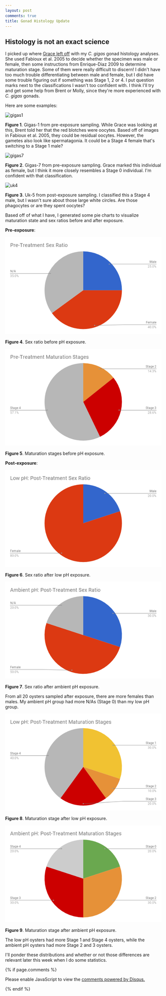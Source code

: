 ```yaml
---
layout: post
comments: true
title: Gonad Histology Update
---
```


## Histology is not an exact science

I picked up where [Grace left off](https://genefish.wordpress.com/2017/11/17/graces-notebook-thursday-november-16-2017/) with my *C. gigas* gonad histology analyses. She used Fabioux et al. 2005 to decide whether the specimen was male or female, then some instructions from Enrique-Diaz 2009 to determine maturation stage. Some of them were really difficult to discern! I didn't have too much trouble differentiating between male and female, but I did have some trouble figuring out if something was Stage 1, 2 or 4. I put question marks next to the classifications I wasn't too confident with. I think I'll try and get some help from Brent or Molly, since they're more experienced with *C. gigas* gonads.

Here are some examples:

<img width="393" alt="gigas1" src="https://user-images.githubusercontent.com/22335838/35022841-dcf43dac-faec-11e7-82f1-594403ee210f.png">

**Figure 1**. Gigas-1 from pre-exposure sampling. While Grace was looking at this, Brent told her that the red blotches were oocytes. Based off of images in Fabioux et al. 2005, they could be residual oocytes. However, the gametes also look like spermatagonia. It could be a Stage 4 female that's switching to a Stage 1 male?

<img width="339" alt="gigas7" src="https://user-images.githubusercontent.com/22335838/35022842-dd10468c-faec-11e7-8e29-3c356bef32a9.png">

**Figure 2**. Gigas-7 from pre-exposure sampling. Grace marked this individual as female, but I think it more closely resembles a Stage 0 individual. I'm confident with that classification.

<img width="499" alt="uk4" src="https://user-images.githubusercontent.com/22335838/35022843-dd291a22-faec-11e7-9a91-6e720d9efdbc.png">

**Figure 3**. Uk-5 from post-exposure sampling. I classified this a Stage 4 male, but I wasn't sure about those large white circles. Are those phagocytes or are they spent oocytes?

Based off of what I have, I generated some pie charts to visualize maturation state and sex ratios before and after exposure.

**Pre-exposure**:

![pre-sex-ratio](https://raw.githubusercontent.com/RobertsLab/project-oyster-oa/master/analyses/Manchester_Gonad_Histology/2018-01-16-Pre-Treatment-Sex-Ratio.png)

**Figure 4**. Sex ratio before pH exposure.

![pre-maturation-stage](https://raw.githubusercontent.com/RobertsLab/project-oyster-oa/master/analyses/Manchester_Gonad_Histology/2018-01-16-Pre-Treatment-Maturation-Stages.png)

**Figure 5**. Maturation stages before pH exposure.

**Post-exposure**:

![post-sex-ratio-low](https://raw.githubusercontent.com/RobertsLab/project-oyster-oa/master/analyses/Manchester_Gonad_Histology/2018-01-16-Low-pH-Post-Treatment-Sex-Ratio.png)

**Figure 6**. Sex ratio after low pH exposure.

![post-sex-ratio-amb](https://raw.githubusercontent.com/RobertsLab/project-oyster-oa/master/analyses/Manchester_Gonad_Histology/2018-01-16-Ambient-pH-Post-Treatment-Sex-Ratio.png)

**Figure 7**. Sex ratio after ambient pH exposure.

From all 20 oysters sampled after exposure, there are more females than males. My ambient pH group had more N/As (Stage 0) than my low pH group.

![post-maturation-stage-low](https://raw.githubusercontent.com/RobertsLab/project-oyster-oa/master/analyses/Manchester_Gonad_Histology/2018-01-16-Low-pH-Post-Treatment-Maturation-Stages.png)

**Figure 8**. Maturation stage after low pH exposure.

![post-maturation-stage-amb](https://raw.githubusercontent.com/RobertsLab/project-oyster-oa/master/analyses/Manchester_Gonad_Histology/2018-01-16-Ambient-pH-Post-Treatment-Maturation-Stages.png)

**Figure 9**. Maturation stage after ambient pH exposure.

The low pH oysters had more Stage 1 and Stage 4 oysters, while the ambient pH oysters had more Stage 2 and 3 oysters.

I'll ponder these distributions and whether or not those differences are relevant later this week when I do some statistics.

{% if page.comments %}

<div id="disqus_thread"></div>
<script>

/**
*  RECOMMENDED CONFIGURATION VARIABLES: EDIT AND UNCOMMENT THE SECTION BELOW TO INSERT DYNAMIC VALUES FROM YOUR PLATFORM OR CMS.
*  LEARN WHY DEFINING THESE VARIABLES IS IMPORTANT: https://disqus.com/admin/universalcode/#configuration-variables*/
/*
var disqus_config = function () {
this.page.url = PAGE_URL;  // Replace PAGE_URL with your page's canonical URL variable
this.page.identifier = PAGE_IDENTIFIER; // Replace PAGE_IDENTIFIER with your page's unique identifier variable
};
*/
(function() { // DON'T EDIT BELOW THIS LINE
var d = document, s = d.createElement('script');
s.src = 'https://the-responsible-grad-student.disqus.com/embed.js';
s.setAttribute('data-timestamp', +new Date());
(d.head || d.body).appendChild(s);
})();
</script>
<noscript>Please enable JavaScript to view the <a href="https://disqus.com/?ref_noscript">comments powered by Disqus.</a></noscript>

{% endif %}

<script id="dsq-count-scr" src="//the-responsible-grad-student.disqus.com/count.js" async></script>
